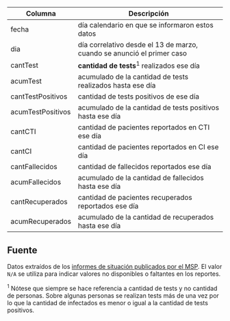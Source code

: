 Columna   | Descripción
----------|---------------------------------------------------
fecha	  |día calendario en que se informaron estos datos
dia	    | día correlativo desde el 13 de marzo, cuando se anunció el primer caso
cantTest  |	**cantidad de tests**<sup>1</sup> realizados ese día
acumTest	|acumulado de la cantidad de tests realizados hasta ese día
cantTestPositivos |	cantidad de tests positivos de ese día
acumTestPositivos	  |acumulado de la cantidad de tests positivos hasta ese día
cantCTI  |	cantidad de pacientes reportados en CTI ese día
cantCI  |	cantidad de pacientes reportados en CI ese día
cantFallecidos |	cantidad de fallecidos reportados ese día
acumFallecidos |acumulado de la cantidad de fallecidos hasta ese día
cantRecuperados	| cantidad de pacientes recuperados reportados ese día
acumRecuperados |acumulado de la cantidad de recuperados hasta ese día

## Fuente

Datos extraídos de los [informes de situación publicados por el MSP](https://www.gub.uy/sistema-nacional-emergencias/comunicacion/noticias/informacion-interes-actualizada-sobre-coronavirus-covid-19-uruguay).
El valor `N/A` se utiliza para indicar valores no disponibles o faltantes en los reportes.

<sup>1</sup> Nótese que siempre se hace referencia a cantidad de tests y no cantidad de personas. Sobre algunas personas se realizan tests más de una vez por lo que la cantidad de infectados es menor o igual a la cantidad de tests positivos.